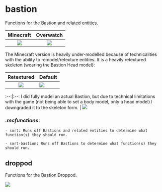 # bastion
Functions for the Bastion and related entities.

Minecraft   |   Overwatch
:----------:|:-----------:
![](https://i.gyazo.com/3c5f4985b7a4df02fec877d39424bdf2.png)   |   ![](https://img00.deviantart.net/85b5/i/2015/274/1/4/bastion___overwatch___close_look_at_model_by_plank_69-d9bm2g3.png)

The Minecraft version is heavily under-modelled because of technicalities with the ability to remodel/retexture entities.  It is a heavily retextured skeleton (wearing the Bastion Head model):

Retextured  |   Default
:----------:|:-----------|
![](https://i.imgur.com/xloSy9W.png)  |   ![](https://i.imgur.com/6GWBzYT.png)

:--:|:--:
I did fully model an actual Bastion, but due to technical limitations with the game (not being able to set a body model, only a head model) I downgraded it to the skeleton form. | ![](https://i.imgur.com/fu44t0R.png)

### *.mcfunction*s:
    - sort: Runs off Bastions and related entities to determine what function(s) they should run.
    
    - sort-bastion: Runs off Bastions to determine what function(s) they should run.
    
## droppod
Functions for the Bastion Droppod.

![](https://media.giphy.com/media/l3mZg2E5ftFj9bWmI/giphy.gif)
